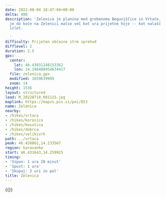 ```yaml
---
date: 2022-08-04 18:47:04+00:00
delta: 480
description: 'Zelenica je planina med grebenoma Begunjščice in Vrtače. Z Ljubelja
  je do koče na Zelenici malce več kot ura prijetne hoje -- kot nalašč za družinski
  izlet.

  '
difficulty: Prijeten občasno strm sprehod
difflevel: 2
duration: 2.5
gpx:
  center:
    lat: 46.43031248153362
    lon: 14.246400454634417
  file: zelenica.gpx
  modified: 1659639995
  zoom: 14
height: 1536
layout: structured
lead: M_20220718_081115.jpg
maplink: https://mapzs.pzs.si/poi/853
name: Zelenica
nearby:
- /hikes/vrtaca
- /hikes/korosica
- /hikes/kosutica
- /hikes/dobrca
- /hikes/velikivrh
path: ../vrtaca
peak: 46.428862,14.233567
region: karavanke
start: 46.431643,14.259925
timing:
- 'Vzpon: 1 ura 20 minut'
- 'Spust: 1 ura'
- 'Skupaj: 2 uri in pol'
title: Zelenica
---
```

{{<hike-details description="yes">}}
